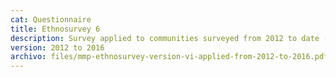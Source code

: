 ```yaml
---
cat: Questionnaire
title: Ethnosurvey 6
description: Survey applied to communities surveyed from 2012 to date (i.e. 135 to 161).
version: 2012 to 2016
archivo: files/mmp-ethnosurvey-version-vi-applied-from-2012-to-2016.pdf
---
```

